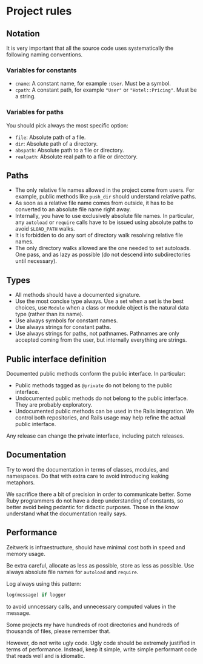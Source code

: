 # Project rules

## Notation

It is very important that all the source code uses systematically the following naming conventions.

### Variables for constants

* `cname`: A constant name, for example `:User`. Must be a symbol.
* `cpath`: A constant path, for example `"User"` or `"Hotel::Pricing"`. Must be a string.

### Variables for paths

You should pick always the most specific option:

* `file`: Absolute path of a file.
* `dir`: Absolute path of a directory.
* `abspath`: Absolute path to a file or directory.
* `realpath`: Absolute real path to a file or directory.

## Paths

* The only relative file names allowed in the project come from users. For example, public methods like `push_dir` should understand relative paths.
* As soon as a relative file name comes from outside, it has to be converted to an absolute file name right away.
* Internally, you have to use exclusively absolute file names. In particular, any `autoload` or `require` calls have to be issued using absolute paths to avoid `$LOAD_PATH` walks.
* It is forbidden to do any sort of directory walk resolving relative file names.
* The only directory walks allowed are the one needed to set autoloads. One pass, and as lazy as possible (do not descend into subdirectories until necessary).

## Types

* All methods should have a documented signature.
* Use the most concise type always. Use a set when a set is the best choices, use `Module` when a class or module object is the natural data type (rather than its name).
* Use always symbols for constant names.
* Use always strings for constant paths.
* Use always strings for paths, not pathnames. Pathnames are only accepted coming from the user, but internally everything are strings.

## Public interface definition

Documented public methods conform the public interface. In particular:

* Public methods tagged as `@private` do not belong to the public interface.
* Undocumented public methods do not belong to the public interface. They are probably exploratory.
* Undocumented public methods can be used in the Rails integration. We control both repositories, and Rails usage may help refine the actual public interface.

Any release can change the private interface, including patch releases.

## Documentation

Try to word the documentation in terms of classes, modules, and namespaces. Do that with extra care to avoid introducing leaking metaphors.

We sacrifice there a bit of precision in order to communicate better. Some Ruby programmers do not have a deep understanding of constants, so better avoid being pedantic for didactic purposes. Those in the know understand what the documentation really says.

## Performance

Zeitwerk is infraestructure, should have minimal cost both in speed and memory usage.

Be extra careful, allocate as less as possible, store as less as possible. Use always absolute file names for `autoload` and `require`.

Log always using this pattern:

```ruby
log(message) if logger
```

to avoid unncessary calls, and unnecessary computed values in the message.

Some projects my have hundreds of root directories and hundreds of thousands of files, please remember that.

However, do not write ugly code. Ugly code should be extremely justified in terms of performance. Instead, keep it simple, write simple performant code that reads well and is idiomatic.
